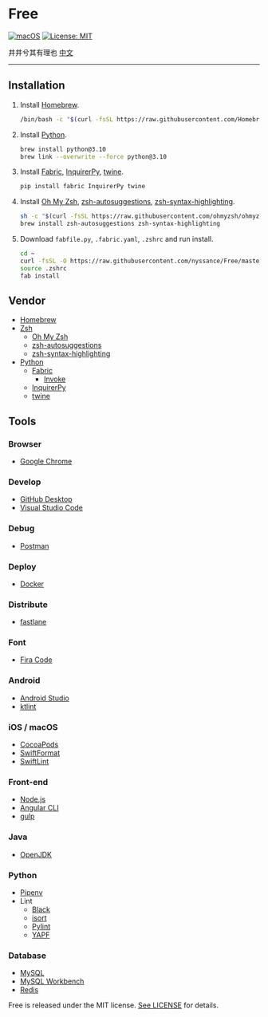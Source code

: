 # Free

[![macOS](https://img.shields.io/badge/macOS-10.15-blue)](https://www.apple.com/macos/catalina/)
[![License: MIT](https://img.shields.io/badge/license-MIT-green)](https://opensource.org/licenses/MIT)

井井兮其有理也 [中文](https://github.com/nyssance/Free/blob/master/README-zh_CN.md)

---

## Installation

1. Install [Homebrew].

    ```sh
    /bin/bash -c "$(curl -fsSL https://raw.githubusercontent.com/Homebrew/install/HEAD/install.sh)"
    ```

2. Install [Python].

    ```sh
    brew install python@3.10
    brew link --overwrite --force python@3.10
    ```

3. Install [Fabric], [InquirerPy], [twine].

    ```sh
    pip install fabric InquirerPy twine
    ```

4. Install [Oh My Zsh], [zsh-autosuggestions], [zsh-syntax-highlighting].

    ```sh
    sh -c "$(curl -fsSL https://raw.githubusercontent.com/ohmyzsh/ohmyzsh/master/tools/install.sh)"
    brew install zsh-autosuggestions zsh-syntax-highlighting
    ```

5. Download `fabfile.py`, `.fabric.yaml`, `.zshrc` and run install.

    ```sh
    cd ~
    curl -fsSL -O https://raw.githubusercontent.com/nyssance/Free/master/fabfile.py -o .fabric.yaml https://raw.githubusercontent.com/nyssance/Free/master/fabric.yaml -o .zshrc https://raw.githubusercontent.com/nyssance/Free/master/zshrc
    source .zshrc
    fab install
    ```

## Vendor

- [Homebrew]
- [Zsh](https://www.zsh.org)
  - [Oh My Zsh]
  - [zsh-autosuggestions]
  - [zsh-syntax-highlighting]
- [Python]
  - [Fabric]
    - [Invoke](https://www.pyinvoke.org)
  - [InquirerPy]
  - [twine]

## Tools

### Browser

- [Google Chrome](https://www.google.com/chrome/)

### Develop

- [GitHub Desktop](https://desktop.github.com)
- [Visual Studio Code](https://code.visualstudio.com)

### Debug

- [Postman](https://www.getpostman.com)

### Deploy

- [Docker](https://www.docker.com)

### Distribute

- [fastlane](https://fastlane.tools)

### Font

- [Fira Code](https://github.com/tonsky/FiraCode)

### Android

- [Android Studio](https://developer.android.com/studio/)
- [ktlint](https://github.com/pinterest/ktlint)

### iOS / macOS

- [CocoaPods](https://cocoapods.org)
- [SwiftFormat](https://github.com/nicklockwood/SwiftFormat)
- [SwiftLint](https://github.com/realm/SwiftLint)

### Front-end

- [Node.js](https://nodejs.org)
- [Angular CLI](https://cli.angular.io)
- [gulp](https://gulpjs.com)

### Java

- [OpenJDK](https://openjdk.java.net)

### Python

- [Pipenv](https://github.com/pypa/pipenv)
- Lint
  - [Black](https://github.com/psf/black)
  - [isort](https://pycqa.github.io/isort/)
  - [Pylint](https://www.pylint.org)
  - [YAPF](https://github.com/google/yapf)

### Database

- [MySQL](https://www.mysql.com)
- [MySQL Workbench](https://www.mysql.com/products/workbench/)
- [Redis](https://redis.io)

Free is released under the MIT license. [See LICENSE](https://github.com/nyssance/Free/blob/master/LICENSE) for details.

[HomeBrew]: https://brew.sh
[Oh My Zsh]: https://ohmyz.sh
[zsh-autosuggestions]: https://github.com/zsh-users/zsh-autosuggestions
[zsh-syntax-highlighting]: https://github.com/zsh-users/zsh-syntax-highlighting
[Python]: https://www.python.org
[Fabric]: https://www.fabfile.org
[InquirerPy]: https://github.com/kazhala/InquirerPy
[twine]: https://github.com/pypa/twine
